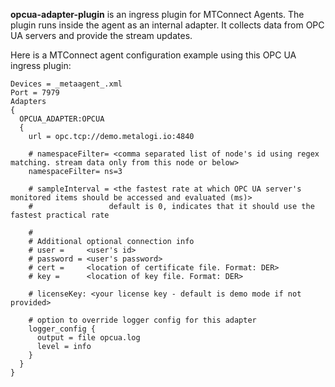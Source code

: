 **opcua-adapter-plugin** is an ingress plugin for MTConnect Agents. The plugin runs inside the agent as an internal adapter. It collects data from OPC UA servers and provide the stream updates.

Here is a MTConnect agent configuration example using this OPC UA ingress plugin:
```
Devices = _metaagent_.xml
Port = 7979
Adapters
{
  OPCUA_ADAPTER:OPCUA
  {
    url = opc.tcp://demo.metalogi.io:4840

    # namespaceFilter= <comma separated list of node's id using regex matching. stream data only from this node or below>
    namespaceFilter= ns=3

    # sampleInterval = <the fastest rate at which OPC UA server's monitored items should be accessed and evaluated (ms)>
    #                 default is 0, indicates that it should use the fastest practical rate

    #
    # Additional optional connection info
    # user =     <user's id>
    # password = <user's password>
    # cert =     <location of certificate file. Format: DER>
    # key =      <location of key file. Format: DER>

    # licenseKey: <your license key - default is demo mode if not provided>

    # option to override logger config for this adapter
    logger_config {
      output = file opcua.log
      level = info
    }
  }
}
```
